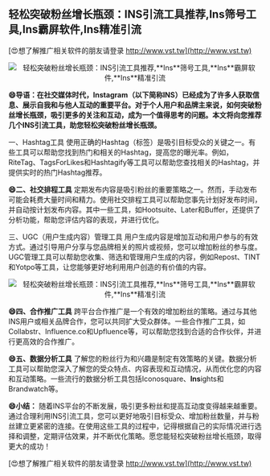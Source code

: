 ## **轻松突破粉丝增长瓶颈：INS引流工具推荐,**Ins**筛号工具,**Ins**霸屏软件,**Ins**精准引流**

[😍想了解推广相关软件的朋友请登录 http://www.vst.tw](http://www.vst.tw)

 <center><img src="https://vst.tw/MP4/tuiguang/png/1.png" alt="轻松突破粉丝增长瓶颈：INS引流工具推荐,**Ins**筛号工具,**Ins**霸屏软件,**Ins**精准引流"></center>

**😄导语：在社交媒体时代，**Ins**tagram（以下简称INS）已经成为了许多人获取信息、展示自我和与他人互动的重要平台。对于个人用户和品牌主来说，如何突破粉丝增长瓶颈，吸引更多的关注和互动，成为一个值得思考的问题。本文将向您推荐几个INS引流工具，助您轻松突破粉丝增长瓶颈。**

一、Hashtag工具
使用正确的Hashtag（标签）是吸引目标受众的关键之一。有些工具可以帮助您找到热门和相关的Hashtag，提高您的曝光率。例如，RiteTag、TagsForLikes和Hashtagify等工具可以帮助您查找相关的Hashtag，并提供实时的热门Hashtag推荐。

**😄二、社交排程工具**
定期发布内容是吸引粉丝的重要策略之一。然而，手动发布可能会耗费大量时间和精力。使用社交排程工具可以帮助您事先计划好发布时间，并自动按计划发布内容。其中一些工具，如Hootsuite、Later和Buffer，还提供了分析功能，帮助您评估内容的表现，并进行优化。

三、UGC（用户生成内容）管理工具
用户生成内容是增加互动和用户参与的有效方式。通过引导用户分享与您品牌相关的照片或视频，您可以增加粉丝的参与度。UGC管理工具可以帮助您收集、筛选和管理用户生成的内容，例如Repost、TINT和Yotpo等工具，让您能够更好地利用用户创造的有价值的内容。

 <center><img src="https://vst.tw/MP4/tuiguang/png/7.png" alt="轻松突破粉丝增长瓶颈：INS引流工具推荐,**Ins**筛号工具,**Ins**霸屏软件,**Ins**精准引流"></center>

**😄四、合作推广工具**
跨平台合作推广是一个有效的增加粉丝的策略。通过与其他INS用户或相关品牌合作，您可以共同扩大受众群体。一些合作推广工具，如Collabstr、Influence.co和Upfluence等，可以帮助您找到合适的合作伙伴，并进行更高效的合作推广。

**😄五、数据分析工具**
了解您的粉丝行为和兴趣是制定有效策略的关键。数据分析工具可以帮助您深入了解您的受众特点、内容表现和互动情况，从而优化您的内容和互动策略。一些流行的数据分析工具包括Iconosquare、**Ins**ights和Brandwatch等。

**😄小结：**
随着INS平台的不断发展，吸引更多粉丝和提高互动度变得越来越重要。通过合理利用INS引流工具，您可以更好地吸引目标受众、增加粉丝数量，并与粉丝建立更紧密的连接。在使用这些工具的过程中，记得根据自己的实际情况进行选择和调整，定期评估效果，并不断优化策略。愿您能轻松突破粉丝增长瓶颈，取得更大的成功！

[😍想了解推广相关软件的朋友请登录 http://www.vst.tw](http://www.vst.tw)



